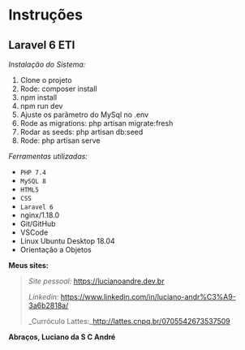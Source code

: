 # **Instruções**
## Laravel 6 ETI

_Instalação do Sistema:_

1. Clone o projeto
2. Rode: composer install
3. npm install
4. npm run dev
5. Ajuste os parâmetro do MySql no .env
6. Rode as migrations: php artisan migrate:fresh
7. Rodar as seeds: php artisan db:seed
8. Rode: php artisan serve

_Ferramentas utilizadas:_
- `PHP 7.4`
- `MySQL 8`
- `HTML5`
- `CSS`
- `Laravel 6`
- nginx/1.18.0
- Git/GitHub
- VSCode
- Linux Ubuntu Desktop 18.04
- Orientação a Objetos

**Meus sites:**
> _Site pessoal:_ https://lucianoandre.dev.br
>
> _Linkedin:_ https://www.linkedin.com/in/luciano-andr%C3%A9-3a6b2818a/
>
> _Curróculo Lattes:_http://lattes.cnpq.br/0705542673537509

**Abraços, Luciano da S C André**

